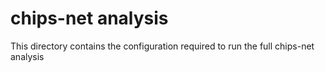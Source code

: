 # chips-net analysis

This directory contains the configuration required to run the full chips-net analysis